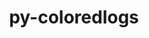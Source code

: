 ---
title: "py-coloredlogs"
layout: cache
categories: [package, develop]
meta: {"versions": ["14.0", "15.0.1"], "compilers": ["gcc@=7.5.0"], "oss": ["ubuntu18.04"], "platforms": ["linux"], "targets": ["x86_64", "x86_64_v3"], "stacks": ["radiuss", "root"], "num_specs": 55, "num_specs_by_stack": {"radiuss": 55, "root": 55}}
spec_details: [{"hash": "hqbcoyyp35kmb2hhs6rrky5aaqiaotee", "compiler": "gcc@=7.5.0", "versions": ["14.0"], "os": "ubuntu18.04", "platform": "linux", "target": "x86_64", "variants": [], "stacks": ["radiuss", "root"], "size": "-", "tarball": "https://binaries.spack.io/develop/build_cache/linux-ubuntu18.04-x86_64/gcc-7.5.0/py-coloredlogs-14.0/linux-ubuntu18.04-x86_64-gcc-7.5.0-py-coloredlogs-14.0-hqbcoyyp35kmb2hhs6rrky5aaqiaotee.spack"}, {"hash": "mhebqwpkrag7p7j4eb4umsa7mlgkkgly", "compiler": "gcc@=7.5.0", "versions": ["14.0"], "os": "ubuntu18.04", "platform": "linux", "target": "x86_64", "variants": [], "stacks": ["radiuss", "root"], "size": "-", "tarball": "https://binaries.spack.io/develop/build_cache/linux-ubuntu18.04-x86_64/gcc-7.5.0/py-coloredlogs-14.0/linux-ubuntu18.04-x86_64-gcc-7.5.0-py-coloredlogs-14.0-mhebqwpkrag7p7j4eb4umsa7mlgkkgly.spack"}, {"hash": "eczmb7znub2whyyxc4keyuwwk3orlt45", "compiler": "gcc@=7.5.0", "versions": ["14.0"], "os": "ubuntu18.04", "platform": "linux", "target": "x86_64", "variants": [], "stacks": ["radiuss", "root"], "size": "-", "tarball": "https://binaries.spack.io/develop/build_cache/linux-ubuntu18.04-x86_64/gcc-7.5.0/py-coloredlogs-14.0/linux-ubuntu18.04-x86_64-gcc-7.5.0-py-coloredlogs-14.0-eczmb7znub2whyyxc4keyuwwk3orlt45.spack"}, {"hash": "cmbfqjecjfdemwhfkf6hfqvvejl2mmu7", "compiler": "gcc@=7.5.0", "versions": ["14.0"], "os": "ubuntu18.04", "platform": "linux", "target": "x86_64", "variants": [], "stacks": ["radiuss", "root"], "size": "-", "tarball": "https://binaries.spack.io/develop/build_cache/linux-ubuntu18.04-x86_64/gcc-7.5.0/py-coloredlogs-14.0/linux-ubuntu18.04-x86_64-gcc-7.5.0-py-coloredlogs-14.0-cmbfqjecjfdemwhfkf6hfqvvejl2mmu7.spack"}, {"hash": "ezkwto3lyditsjtmj62lftjekph7jnh2", "compiler": "gcc@=7.5.0", "versions": ["14.0"], "os": "ubuntu18.04", "platform": "linux", "target": "x86_64", "variants": [], "stacks": ["radiuss", "root"], "size": "-", "tarball": "https://binaries.spack.io/develop/build_cache/linux-ubuntu18.04-x86_64/gcc-7.5.0/py-coloredlogs-14.0/linux-ubuntu18.04-x86_64-gcc-7.5.0-py-coloredlogs-14.0-ezkwto3lyditsjtmj62lftjekph7jnh2.spack"}, {"hash": "2pmeiqbemcwcskxybmqd4jnxqgutzvlb", "compiler": "gcc@=7.5.0", "versions": ["14.0"], "os": "ubuntu18.04", "platform": "linux", "target": "x86_64", "variants": [], "stacks": ["radiuss", "root"], "size": "-", "tarball": "https://binaries.spack.io/develop/build_cache/linux-ubuntu18.04-x86_64/gcc-7.5.0/py-coloredlogs-14.0/linux-ubuntu18.04-x86_64-gcc-7.5.0-py-coloredlogs-14.0-2pmeiqbemcwcskxybmqd4jnxqgutzvlb.spack"}, {"hash": "dkrx27ijtzk3wfcreo3rgeknpljnn7es", "compiler": "gcc@=7.5.0", "versions": ["14.0"], "os": "ubuntu18.04", "platform": "linux", "target": "x86_64", "variants": [], "stacks": ["radiuss", "root"], "size": "-", "tarball": "https://binaries.spack.io/develop/build_cache/linux-ubuntu18.04-x86_64/gcc-7.5.0/py-coloredlogs-14.0/linux-ubuntu18.04-x86_64-gcc-7.5.0-py-coloredlogs-14.0-dkrx27ijtzk3wfcreo3rgeknpljnn7es.spack"}, {"hash": "gq4gjb5xf2sceuk4eejknqfwklwgxtwz", "compiler": "gcc@=7.5.0", "versions": ["14.0"], "os": "ubuntu18.04", "platform": "linux", "target": "x86_64", "variants": [], "stacks": ["radiuss", "root"], "size": "-", "tarball": "https://binaries.spack.io/develop/build_cache/linux-ubuntu18.04-x86_64/gcc-7.5.0/py-coloredlogs-14.0/linux-ubuntu18.04-x86_64-gcc-7.5.0-py-coloredlogs-14.0-gq4gjb5xf2sceuk4eejknqfwklwgxtwz.spack"}, {"hash": "ihluosghkont6c7i32cyx2lxcve4ghe6", "compiler": "gcc@=7.5.0", "versions": ["14.0"], "os": "ubuntu18.04", "platform": "linux", "target": "x86_64", "variants": [], "stacks": ["radiuss", "root"], "size": "-", "tarball": "https://binaries.spack.io/develop/build_cache/linux-ubuntu18.04-x86_64/gcc-7.5.0/py-coloredlogs-14.0/linux-ubuntu18.04-x86_64-gcc-7.5.0-py-coloredlogs-14.0-ihluosghkont6c7i32cyx2lxcve4ghe6.spack"}, {"hash": "duqmwa2ewfot3iyjpowxv6lpmv46o5x7", "compiler": "gcc@=7.5.0", "versions": ["14.0"], "os": "ubuntu18.04", "platform": "linux", "target": "x86_64", "variants": [], "stacks": ["radiuss", "root"], "size": "-", "tarball": "https://binaries.spack.io/develop/build_cache/linux-ubuntu18.04-x86_64/gcc-7.5.0/py-coloredlogs-14.0/linux-ubuntu18.04-x86_64-gcc-7.5.0-py-coloredlogs-14.0-duqmwa2ewfot3iyjpowxv6lpmv46o5x7.spack"}, {"hash": "lqv3x5mmvrdax3vzwqwtiwa3qj2ijhhc", "compiler": "gcc@=7.5.0", "versions": ["14.0"], "os": "ubuntu18.04", "platform": "linux", "target": "x86_64", "variants": [], "stacks": ["radiuss", "root"], "size": "-", "tarball": "https://binaries.spack.io/develop/build_cache/linux-ubuntu18.04-x86_64/gcc-7.5.0/py-coloredlogs-14.0/linux-ubuntu18.04-x86_64-gcc-7.5.0-py-coloredlogs-14.0-lqv3x5mmvrdax3vzwqwtiwa3qj2ijhhc.spack"}, {"hash": "cuvpsmx5mfttp3b6pkwzzjew4u6fhfci", "compiler": "gcc@=7.5.0", "versions": ["14.0"], "os": "ubuntu18.04", "platform": "linux", "target": "x86_64", "variants": [], "stacks": ["radiuss", "root"], "size": "-", "tarball": "https://binaries.spack.io/develop/build_cache/linux-ubuntu18.04-x86_64/gcc-7.5.0/py-coloredlogs-14.0/linux-ubuntu18.04-x86_64-gcc-7.5.0-py-coloredlogs-14.0-cuvpsmx5mfttp3b6pkwzzjew4u6fhfci.spack"}, {"hash": "g2s2ycsly6lhlzvm2pt3msbiftn5xio5", "compiler": "gcc@=7.5.0", "versions": ["14.0"], "os": "ubuntu18.04", "platform": "linux", "target": "x86_64", "variants": ["build_system=python_pip"], "stacks": ["radiuss", "root"], "size": "-", "tarball": "https://binaries.spack.io/develop/build_cache/linux-ubuntu18.04-x86_64/gcc-7.5.0/py-coloredlogs-14.0/linux-ubuntu18.04-x86_64-gcc-7.5.0-py-coloredlogs-14.0-g2s2ycsly6lhlzvm2pt3msbiftn5xio5.spack"}, {"hash": "2blanvvwkznyt3k4qoewmyclhuakpwpu", "compiler": "gcc@=7.5.0", "versions": ["14.0"], "os": "ubuntu18.04", "platform": "linux", "target": "x86_64", "variants": [], "stacks": ["radiuss", "root"], "size": "-", "tarball": "https://binaries.spack.io/develop/build_cache/linux-ubuntu18.04-x86_64/gcc-7.5.0/py-coloredlogs-14.0/linux-ubuntu18.04-x86_64-gcc-7.5.0-py-coloredlogs-14.0-2blanvvwkznyt3k4qoewmyclhuakpwpu.spack"}, {"hash": "7aby7cqtimhn3737ypyhrxezhekvg2uj", "compiler": "gcc@=7.5.0", "versions": ["14.0"], "os": "ubuntu18.04", "platform": "linux", "target": "x86_64", "variants": ["build_system=python_pip"], "stacks": ["radiuss", "root"], "size": "-", "tarball": "https://binaries.spack.io/develop/build_cache/linux-ubuntu18.04-x86_64/gcc-7.5.0/py-coloredlogs-14.0/linux-ubuntu18.04-x86_64-gcc-7.5.0-py-coloredlogs-14.0-7aby7cqtimhn3737ypyhrxezhekvg2uj.spack"}, {"hash": "cuiknz772j2of2gv65nnsmfglqmkpxg4", "compiler": "gcc@=7.5.0", "versions": ["14.0"], "os": "ubuntu18.04", "platform": "linux", "target": "x86_64", "variants": [], "stacks": ["radiuss", "root"], "size": "-", "tarball": "https://binaries.spack.io/develop/build_cache/linux-ubuntu18.04-x86_64/gcc-7.5.0/py-coloredlogs-14.0/linux-ubuntu18.04-x86_64-gcc-7.5.0-py-coloredlogs-14.0-cuiknz772j2of2gv65nnsmfglqmkpxg4.spack"}, {"hash": "2qx7i6s6b22sl2s5gpok2kl2dmgcsas5", "compiler": "gcc@=7.5.0", "versions": ["14.0"], "os": "ubuntu18.04", "platform": "linux", "target": "x86_64", "variants": [], "stacks": ["radiuss", "root"], "size": "-", "tarball": "https://binaries.spack.io/develop/build_cache/linux-ubuntu18.04-x86_64/gcc-7.5.0/py-coloredlogs-14.0/linux-ubuntu18.04-x86_64-gcc-7.5.0-py-coloredlogs-14.0-2qx7i6s6b22sl2s5gpok2kl2dmgcsas5.spack"}, {"hash": "7iuorodnzcinabw3qbdlrb7qkefqblaw", "compiler": "gcc@=7.5.0", "versions": ["14.0"], "os": "ubuntu18.04", "platform": "linux", "target": "x86_64", "variants": [], "stacks": ["radiuss", "root"], "size": "-", "tarball": "https://binaries.spack.io/develop/build_cache/linux-ubuntu18.04-x86_64/gcc-7.5.0/py-coloredlogs-14.0/linux-ubuntu18.04-x86_64-gcc-7.5.0-py-coloredlogs-14.0-7iuorodnzcinabw3qbdlrb7qkefqblaw.spack"}, {"hash": "ktbnmwb6ccdqrivyc5u2f4yzo72takzd", "compiler": "gcc@=7.5.0", "versions": ["14.0"], "os": "ubuntu18.04", "platform": "linux", "target": "x86_64", "variants": [], "stacks": ["radiuss", "root"], "size": "-", "tarball": "https://binaries.spack.io/develop/build_cache/linux-ubuntu18.04-x86_64/gcc-7.5.0/py-coloredlogs-14.0/linux-ubuntu18.04-x86_64-gcc-7.5.0-py-coloredlogs-14.0-ktbnmwb6ccdqrivyc5u2f4yzo72takzd.spack"}, {"hash": "zqyuzlsij6n6eaykm3mfwixz7gjjbnql", "compiler": "gcc@=7.5.0", "versions": ["14.0"], "os": "ubuntu18.04", "platform": "linux", "target": "x86_64", "variants": [], "stacks": ["radiuss", "root"], "size": "-", "tarball": "https://binaries.spack.io/develop/build_cache/linux-ubuntu18.04-x86_64/gcc-7.5.0/py-coloredlogs-14.0/linux-ubuntu18.04-x86_64-gcc-7.5.0-py-coloredlogs-14.0-zqyuzlsij6n6eaykm3mfwixz7gjjbnql.spack"}, {"hash": "oyo56oqomfv6nvqez2k55zk47rule2pb", "compiler": "gcc@=7.5.0", "versions": ["14.0"], "os": "ubuntu18.04", "platform": "linux", "target": "x86_64", "variants": [], "stacks": ["radiuss", "root"], "size": "-", "tarball": "https://binaries.spack.io/develop/build_cache/linux-ubuntu18.04-x86_64/gcc-7.5.0/py-coloredlogs-14.0/linux-ubuntu18.04-x86_64-gcc-7.5.0-py-coloredlogs-14.0-oyo56oqomfv6nvqez2k55zk47rule2pb.spack"}, {"hash": "xq4muxevguxgdiy3ebhwzul7ugs3qm7t", "compiler": "gcc@=7.5.0", "versions": ["14.0"], "os": "ubuntu18.04", "platform": "linux", "target": "x86_64", "variants": [], "stacks": ["radiuss", "root"], "size": "-", "tarball": "https://binaries.spack.io/develop/build_cache/linux-ubuntu18.04-x86_64/gcc-7.5.0/py-coloredlogs-14.0/linux-ubuntu18.04-x86_64-gcc-7.5.0-py-coloredlogs-14.0-xq4muxevguxgdiy3ebhwzul7ugs3qm7t.spack"}, {"hash": "4bgmnlnbvhgap7ulregesbag65dya6bd", "compiler": "gcc@=7.5.0", "versions": ["14.0"], "os": "ubuntu18.04", "platform": "linux", "target": "x86_64", "variants": [], "stacks": ["radiuss", "root"], "size": "-", "tarball": "https://binaries.spack.io/develop/build_cache/linux-ubuntu18.04-x86_64/gcc-7.5.0/py-coloredlogs-14.0/linux-ubuntu18.04-x86_64-gcc-7.5.0-py-coloredlogs-14.0-4bgmnlnbvhgap7ulregesbag65dya6bd.spack"}, {"hash": "zrurlm3o7ekufhueb62mm3c5jvf6x5qk", "compiler": "gcc@=7.5.0", "versions": ["14.0"], "os": "ubuntu18.04", "platform": "linux", "target": "x86_64", "variants": [], "stacks": ["radiuss", "root"], "size": "-", "tarball": "https://binaries.spack.io/develop/build_cache/linux-ubuntu18.04-x86_64/gcc-7.5.0/py-coloredlogs-14.0/linux-ubuntu18.04-x86_64-gcc-7.5.0-py-coloredlogs-14.0-zrurlm3o7ekufhueb62mm3c5jvf6x5qk.spack"}, {"hash": "ow6vpg4k7trupffm4hnmnkutag7qepp4", "compiler": "gcc@=7.5.0", "versions": ["14.0"], "os": "ubuntu18.04", "platform": "linux", "target": "x86_64", "variants": [], "stacks": ["radiuss", "root"], "size": "-", "tarball": "https://binaries.spack.io/develop/build_cache/linux-ubuntu18.04-x86_64/gcc-7.5.0/py-coloredlogs-14.0/linux-ubuntu18.04-x86_64-gcc-7.5.0-py-coloredlogs-14.0-ow6vpg4k7trupffm4hnmnkutag7qepp4.spack"}, {"hash": "xheuxkho62z2agrlxgm6tnezocjj4qci", "compiler": "gcc@=7.5.0", "versions": ["14.0"], "os": "ubuntu18.04", "platform": "linux", "target": "x86_64", "variants": [], "stacks": ["radiuss", "root"], "size": "-", "tarball": "https://binaries.spack.io/develop/build_cache/linux-ubuntu18.04-x86_64/gcc-7.5.0/py-coloredlogs-14.0/linux-ubuntu18.04-x86_64-gcc-7.5.0-py-coloredlogs-14.0-xheuxkho62z2agrlxgm6tnezocjj4qci.spack"}, {"hash": "ozdjsml6x24q5rwvvmhtyneihs6mjdck", "compiler": "gcc@=7.5.0", "versions": ["14.0"], "os": "ubuntu18.04", "platform": "linux", "target": "x86_64", "variants": [], "stacks": ["radiuss", "root"], "size": "-", "tarball": "https://binaries.spack.io/develop/build_cache/linux-ubuntu18.04-x86_64/gcc-7.5.0/py-coloredlogs-14.0/linux-ubuntu18.04-x86_64-gcc-7.5.0-py-coloredlogs-14.0-ozdjsml6x24q5rwvvmhtyneihs6mjdck.spack"}, {"hash": "oxslrnhohzkm5kwnnyduae4uzgiakh6k", "compiler": "gcc@=7.5.0", "versions": ["14.0"], "os": "ubuntu18.04", "platform": "linux", "target": "x86_64", "variants": ["build_system=python_pip"], "stacks": ["radiuss", "root"], "size": "-", "tarball": "https://binaries.spack.io/develop/build_cache/linux-ubuntu18.04-x86_64/gcc-7.5.0/py-coloredlogs-14.0/linux-ubuntu18.04-x86_64-gcc-7.5.0-py-coloredlogs-14.0-oxslrnhohzkm5kwnnyduae4uzgiakh6k.spack"}, {"hash": "qpvnuttnt2n7shliddqdtp26cysrozqx", "compiler": "gcc@=7.5.0", "versions": ["14.0"], "os": "ubuntu18.04", "platform": "linux", "target": "x86_64", "variants": [], "stacks": ["radiuss", "root"], "size": "-", "tarball": "https://binaries.spack.io/develop/build_cache/linux-ubuntu18.04-x86_64/gcc-7.5.0/py-coloredlogs-14.0/linux-ubuntu18.04-x86_64-gcc-7.5.0-py-coloredlogs-14.0-qpvnuttnt2n7shliddqdtp26cysrozqx.spack"}, {"hash": "pijkkia4hnjzbe5gng5fyv25yynjchi3", "compiler": "gcc@=7.5.0", "versions": ["14.0"], "os": "ubuntu18.04", "platform": "linux", "target": "x86_64", "variants": ["build_system=python_pip"], "stacks": ["radiuss", "root"], "size": "-", "tarball": "https://binaries.spack.io/develop/build_cache/linux-ubuntu18.04-x86_64/gcc-7.5.0/py-coloredlogs-14.0/linux-ubuntu18.04-x86_64-gcc-7.5.0-py-coloredlogs-14.0-pijkkia4hnjzbe5gng5fyv25yynjchi3.spack"}, {"hash": "qf4m3owq6ysqew3sfjlndrb32w5tutb4", "compiler": "gcc@=7.5.0", "versions": ["14.0"], "os": "ubuntu18.04", "platform": "linux", "target": "x86_64", "variants": [], "stacks": ["radiuss", "root"], "size": "-", "tarball": "https://binaries.spack.io/develop/build_cache/linux-ubuntu18.04-x86_64/gcc-7.5.0/py-coloredlogs-14.0/linux-ubuntu18.04-x86_64-gcc-7.5.0-py-coloredlogs-14.0-qf4m3owq6ysqew3sfjlndrb32w5tutb4.spack"}, {"hash": "redzbakcfwjqbo5srnuzgwcrs2hbm2ia", "compiler": "gcc@=7.5.0", "versions": ["14.0"], "os": "ubuntu18.04", "platform": "linux", "target": "x86_64", "variants": [], "stacks": ["radiuss", "root"], "size": "-", "tarball": "https://binaries.spack.io/develop/build_cache/linux-ubuntu18.04-x86_64/gcc-7.5.0/py-coloredlogs-14.0/linux-ubuntu18.04-x86_64-gcc-7.5.0-py-coloredlogs-14.0-redzbakcfwjqbo5srnuzgwcrs2hbm2ia.spack"}, {"hash": "orls6noz7nsp62r4tp64j6h66edhdn3t", "compiler": "gcc@=7.5.0", "versions": ["14.0"], "os": "ubuntu18.04", "platform": "linux", "target": "x86_64", "variants": ["build_system=python_pip"], "stacks": ["radiuss", "root"], "size": "-", "tarball": "https://binaries.spack.io/develop/build_cache/linux-ubuntu18.04-x86_64/gcc-7.5.0/py-coloredlogs-14.0/linux-ubuntu18.04-x86_64-gcc-7.5.0-py-coloredlogs-14.0-orls6noz7nsp62r4tp64j6h66edhdn3t.spack"}, {"hash": "v2yrtltkuka22t773oxqmccuraimjk5u", "compiler": "gcc@=7.5.0", "versions": ["14.0"], "os": "ubuntu18.04", "platform": "linux", "target": "x86_64", "variants": [], "stacks": ["radiuss", "root"], "size": "-", "tarball": "https://binaries.spack.io/develop/build_cache/linux-ubuntu18.04-x86_64/gcc-7.5.0/py-coloredlogs-14.0/linux-ubuntu18.04-x86_64-gcc-7.5.0-py-coloredlogs-14.0-v2yrtltkuka22t773oxqmccuraimjk5u.spack"}, {"hash": "tprrnae4phviwntmmsl7pbpgipykq4lz", "compiler": "gcc@=7.5.0", "versions": ["14.0"], "os": "ubuntu18.04", "platform": "linux", "target": "x86_64", "variants": [], "stacks": ["radiuss", "root"], "size": "-", "tarball": "https://binaries.spack.io/develop/build_cache/linux-ubuntu18.04-x86_64/gcc-7.5.0/py-coloredlogs-14.0/linux-ubuntu18.04-x86_64-gcc-7.5.0-py-coloredlogs-14.0-tprrnae4phviwntmmsl7pbpgipykq4lz.spack"}, {"hash": "urxqbkgn6dtcmangnu27n2rynab4chyl", "compiler": "gcc@=7.5.0", "versions": ["14.0"], "os": "ubuntu18.04", "platform": "linux", "target": "x86_64", "variants": ["build_system=python_pip"], "stacks": ["radiuss", "root"], "size": "-", "tarball": "https://binaries.spack.io/develop/build_cache/linux-ubuntu18.04-x86_64/gcc-7.5.0/py-coloredlogs-14.0/linux-ubuntu18.04-x86_64-gcc-7.5.0-py-coloredlogs-14.0-urxqbkgn6dtcmangnu27n2rynab4chyl.spack"}, {"hash": "t67ezkyzwzfw7a4a4gvl74a5h2uhrcup", "compiler": "gcc@=7.5.0", "versions": ["14.0"], "os": "ubuntu18.04", "platform": "linux", "target": "x86_64", "variants": [], "stacks": ["radiuss", "root"], "size": "-", "tarball": "https://binaries.spack.io/develop/build_cache/linux-ubuntu18.04-x86_64/gcc-7.5.0/py-coloredlogs-14.0/linux-ubuntu18.04-x86_64-gcc-7.5.0-py-coloredlogs-14.0-t67ezkyzwzfw7a4a4gvl74a5h2uhrcup.spack"}, {"hash": "xds3pdgr6o5yvagd3qtl2sfswo4yiv2y", "compiler": "gcc@=7.5.0", "versions": ["14.0"], "os": "ubuntu18.04", "platform": "linux", "target": "x86_64", "variants": ["build_system=python_pip"], "stacks": ["radiuss", "root"], "size": "-", "tarball": "https://binaries.spack.io/develop/build_cache/linux-ubuntu18.04-x86_64/gcc-7.5.0/py-coloredlogs-14.0/linux-ubuntu18.04-x86_64-gcc-7.5.0-py-coloredlogs-14.0-xds3pdgr6o5yvagd3qtl2sfswo4yiv2y.spack"}, {"hash": "zff5zyoyr6athme2bfoqgpkwr2wgpg2g", "compiler": "gcc@=7.5.0", "versions": ["14.0"], "os": "ubuntu18.04", "platform": "linux", "target": "x86_64", "variants": [], "stacks": ["radiuss", "root"], "size": "-", "tarball": "https://binaries.spack.io/develop/build_cache/linux-ubuntu18.04-x86_64/gcc-7.5.0/py-coloredlogs-14.0/linux-ubuntu18.04-x86_64-gcc-7.5.0-py-coloredlogs-14.0-zff5zyoyr6athme2bfoqgpkwr2wgpg2g.spack"}, {"hash": "pc6lzaw3xwing7shugidqg7lveadcunz", "compiler": "gcc@=7.5.0", "versions": ["14.0"], "os": "ubuntu18.04", "platform": "linux", "target": "x86_64", "variants": [], "stacks": ["radiuss", "root"], "size": "-", "tarball": "https://binaries.spack.io/develop/build_cache/linux-ubuntu18.04-x86_64/gcc-7.5.0/py-coloredlogs-14.0/linux-ubuntu18.04-x86_64-gcc-7.5.0-py-coloredlogs-14.0-pc6lzaw3xwing7shugidqg7lveadcunz.spack"}, {"hash": "vn6qkqkbq4w6b7gwqwejlp73g2zznzzs", "compiler": "gcc@=7.5.0", "versions": ["15.0.1"], "os": "ubuntu18.04", "platform": "linux", "target": "x86_64_v3", "variants": ["build_system=python_pip"], "stacks": ["radiuss", "root"], "size": "-", "tarball": "https://binaries.spack.io/develop/build_cache/linux-ubuntu18.04-x86_64_v3/gcc-7.5.0/py-coloredlogs-15.0.1/linux-ubuntu18.04-x86_64_v3-gcc-7.5.0-py-coloredlogs-15.0.1-vn6qkqkbq4w6b7gwqwejlp73g2zznzzs.spack"}, {"hash": "u627hrs3eauew37apf6d3pbhidpx7abi", "compiler": "gcc@=7.5.0", "versions": ["14.0"], "os": "ubuntu18.04", "platform": "linux", "target": "x86_64_v3", "variants": ["build_system=python_pip"], "stacks": ["radiuss", "root"], "size": "-", "tarball": "https://binaries.spack.io/develop/build_cache/linux-ubuntu18.04-x86_64_v3/gcc-7.5.0/py-coloredlogs-14.0/linux-ubuntu18.04-x86_64_v3-gcc-7.5.0-py-coloredlogs-14.0-u627hrs3eauew37apf6d3pbhidpx7abi.spack"}, {"hash": "4ok5d2m42x4s6dutoep6zpfc7nsuro4u", "compiler": "gcc@=7.5.0", "versions": ["15.0.1"], "os": "ubuntu18.04", "platform": "linux", "target": "x86_64_v3", "variants": ["build_system=python_pip"], "stacks": ["radiuss", "root"], "size": "-", "tarball": "https://binaries.spack.io/develop/build_cache/linux-ubuntu18.04-x86_64_v3/gcc-7.5.0/py-coloredlogs-15.0.1/linux-ubuntu18.04-x86_64_v3-gcc-7.5.0-py-coloredlogs-15.0.1-4ok5d2m42x4s6dutoep6zpfc7nsuro4u.spack"}, {"hash": "qkpehvxedmejdmw3yvazdyzaqesohkob", "compiler": "gcc@=7.5.0", "versions": ["14.0"], "os": "ubuntu18.04", "platform": "linux", "target": "x86_64_v3", "variants": ["build_system=python_pip"], "stacks": ["radiuss", "root"], "size": "-", "tarball": "https://binaries.spack.io/develop/build_cache/linux-ubuntu18.04-x86_64_v3/gcc-7.5.0/py-coloredlogs-14.0/linux-ubuntu18.04-x86_64_v3-gcc-7.5.0-py-coloredlogs-14.0-qkpehvxedmejdmw3yvazdyzaqesohkob.spack"}, {"hash": "ep4iqtrvppkcq2a56vjpvfmot7saxrbx", "compiler": "gcc@=7.5.0", "versions": ["14.0"], "os": "ubuntu18.04", "platform": "linux", "target": "x86_64_v3", "variants": ["build_system=python_pip"], "stacks": ["radiuss", "root"], "size": "-", "tarball": "https://binaries.spack.io/develop/build_cache/linux-ubuntu18.04-x86_64_v3/gcc-7.5.0/py-coloredlogs-14.0/linux-ubuntu18.04-x86_64_v3-gcc-7.5.0-py-coloredlogs-14.0-ep4iqtrvppkcq2a56vjpvfmot7saxrbx.spack"}, {"hash": "mg5jdr4cju2smp72rb443veadk72ytcg", "compiler": "gcc@=7.5.0", "versions": ["15.0.1"], "os": "ubuntu18.04", "platform": "linux", "target": "x86_64_v3", "variants": ["build_system=python_pip"], "stacks": ["radiuss", "root"], "size": "-", "tarball": "https://binaries.spack.io/develop/build_cache/linux-ubuntu18.04-x86_64_v3/gcc-7.5.0/py-coloredlogs-15.0.1/linux-ubuntu18.04-x86_64_v3-gcc-7.5.0-py-coloredlogs-15.0.1-mg5jdr4cju2smp72rb443veadk72ytcg.spack"}, {"hash": "i3gfxsdqa3x7keqe62kph3p6symieumh", "compiler": "gcc@=7.5.0", "versions": ["14.0"], "os": "ubuntu18.04", "platform": "linux", "target": "x86_64_v3", "variants": ["build_system=python_pip"], "stacks": ["radiuss", "root"], "size": "-", "tarball": "https://binaries.spack.io/develop/build_cache/linux-ubuntu18.04-x86_64_v3/gcc-7.5.0/py-coloredlogs-14.0/linux-ubuntu18.04-x86_64_v3-gcc-7.5.0-py-coloredlogs-14.0-i3gfxsdqa3x7keqe62kph3p6symieumh.spack"}, {"hash": "qch32ztzck5qlwag6dmlsuotwukehhrq", "compiler": "gcc@=7.5.0", "versions": ["14.0"], "os": "ubuntu18.04", "platform": "linux", "target": "x86_64_v3", "variants": ["build_system=python_pip"], "stacks": ["radiuss", "root"], "size": "-", "tarball": "https://binaries.spack.io/develop/build_cache/linux-ubuntu18.04-x86_64_v3/gcc-7.5.0/py-coloredlogs-14.0/linux-ubuntu18.04-x86_64_v3-gcc-7.5.0-py-coloredlogs-14.0-qch32ztzck5qlwag6dmlsuotwukehhrq.spack"}, {"hash": "u7bllzhhqzyb4owtrruvo2fl7s3omsph", "compiler": "gcc@=7.5.0", "versions": ["14.0"], "os": "ubuntu18.04", "platform": "linux", "target": "x86_64_v3", "variants": ["build_system=python_pip"], "stacks": ["radiuss", "root"], "size": "-", "tarball": "https://binaries.spack.io/develop/build_cache/linux-ubuntu18.04-x86_64_v3/gcc-7.5.0/py-coloredlogs-14.0/linux-ubuntu18.04-x86_64_v3-gcc-7.5.0-py-coloredlogs-14.0-u7bllzhhqzyb4owtrruvo2fl7s3omsph.spack"}, {"hash": "ey72jj6b6tymwdfjtcaovzvcap2cemrt", "compiler": "gcc@=7.5.0", "versions": ["14.0"], "os": "ubuntu18.04", "platform": "linux", "target": "x86_64_v3", "variants": ["build_system=python_pip"], "stacks": ["radiuss", "root"], "size": "-", "tarball": "https://binaries.spack.io/develop/build_cache/linux-ubuntu18.04-x86_64_v3/gcc-7.5.0/py-coloredlogs-14.0/linux-ubuntu18.04-x86_64_v3-gcc-7.5.0-py-coloredlogs-14.0-ey72jj6b6tymwdfjtcaovzvcap2cemrt.spack"}, {"hash": "ntal7wp2w6jltev6qqc4qne2f4rznnjh", "compiler": "gcc@=7.5.0", "versions": ["14.0"], "os": "ubuntu18.04", "platform": "linux", "target": "x86_64_v3", "variants": ["build_system=python_pip"], "stacks": ["radiuss", "root"], "size": "-", "tarball": "https://binaries.spack.io/develop/build_cache/linux-ubuntu18.04-x86_64_v3/gcc-7.5.0/py-coloredlogs-14.0/linux-ubuntu18.04-x86_64_v3-gcc-7.5.0-py-coloredlogs-14.0-ntal7wp2w6jltev6qqc4qne2f4rznnjh.spack"}, {"hash": "zr47fhcormcroaxijvlj7sdmhbkwidbr", "compiler": "gcc@=7.5.0", "versions": ["14.0"], "os": "ubuntu18.04", "platform": "linux", "target": "x86_64_v3", "variants": ["build_system=python_pip"], "stacks": ["radiuss", "root"], "size": "-", "tarball": "https://binaries.spack.io/develop/build_cache/linux-ubuntu18.04-x86_64_v3/gcc-7.5.0/py-coloredlogs-14.0/linux-ubuntu18.04-x86_64_v3-gcc-7.5.0-py-coloredlogs-14.0-zr47fhcormcroaxijvlj7sdmhbkwidbr.spack"}, {"hash": "z26vkabyzej47gjckrpu2umzuszf2rpc", "compiler": "gcc@=7.5.0", "versions": ["14.0"], "os": "ubuntu18.04", "platform": "linux", "target": "x86_64_v3", "variants": ["build_system=python_pip"], "stacks": ["radiuss", "root"], "size": "-", "tarball": "https://binaries.spack.io/develop/build_cache/linux-ubuntu18.04-x86_64_v3/gcc-7.5.0/py-coloredlogs-14.0/linux-ubuntu18.04-x86_64_v3-gcc-7.5.0-py-coloredlogs-14.0-z26vkabyzej47gjckrpu2umzuszf2rpc.spack"}, {"hash": "jgnfynsbzxfdpmqgxam527fch3gay7tl", "compiler": "gcc@=7.5.0", "versions": ["15.0.1"], "os": "ubuntu18.04", "platform": "linux", "target": "x86_64_v3", "variants": ["build_system=python_pip"], "stacks": ["radiuss", "root"], "size": "-", "tarball": "https://binaries.spack.io/develop/build_cache/linux-ubuntu18.04-x86_64_v3/gcc-7.5.0/py-coloredlogs-15.0.1/linux-ubuntu18.04-x86_64_v3-gcc-7.5.0-py-coloredlogs-15.0.1-jgnfynsbzxfdpmqgxam527fch3gay7tl.spack"}, {"hash": "ybmu4vz2vh44u5ctiuosry34i46v6p7h", "compiler": "gcc@=7.5.0", "versions": ["14.0"], "os": "ubuntu18.04", "platform": "linux", "target": "x86_64_v3", "variants": ["build_system=python_pip"], "stacks": ["radiuss", "root"], "size": "-", "tarball": "https://binaries.spack.io/develop/build_cache/linux-ubuntu18.04-x86_64_v3/gcc-7.5.0/py-coloredlogs-14.0/linux-ubuntu18.04-x86_64_v3-gcc-7.5.0-py-coloredlogs-14.0-ybmu4vz2vh44u5ctiuosry34i46v6p7h.spack"}]
---